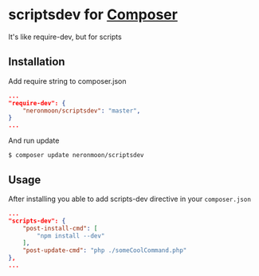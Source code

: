 # scriptsdev for [Composer](https://github.com/composer/composer)
It's like require-dev, but for scripts
## Installation 
Add require string to composer.json

```json
...
"require-dev": {
	"neronmoon/scriptsdev": "master",
}
...
```
And run update
```shell
$ composer update neronmoon/scriptsdev
```
## Usage
After installing you able to add scripts-dev directive in your ```composer.json```
```json
...
"scripts-dev": {
	"post-install-cmd": [
		"npm install --dev"
	],
	"post-update-cmd": "php ./someCoolCommand.php"
},
...
```
